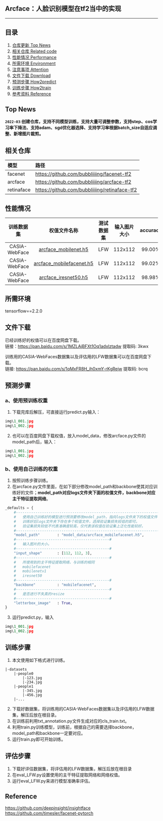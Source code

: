 ## Arcface：人脸识别模型在tf2当中的实现
---

## 目录
1. [仓库更新 Top News](#仓库更新)
2. [相关仓库 Related code](#相关仓库)
3. [性能情况 Performance](#性能情况)
4. [所需环境 Environment](#所需环境)
5. [注意事项 Attention](#注意事项)
6. [文件下载 Download](#文件下载)
7. [预测步骤 How2predict](#预测步骤)
8. [训练步骤 How2train](#训练步骤)
9. [参考资料 Reference](#Reference)

## Top News
**`2022-03`**:**创建仓库，支持不同模型训练，支持大量可调整参数，支持step、cos学习率下降法、支持adam、sgd优化器选择、支持学习率根据batch_size自适应调整、新增图片裁剪。**

## 相关仓库
| 模型 | 路径 |
| :----- | :----- |
facenet | https://github.com/bubbliiiing/facenet-tf2
arcface | https://github.com/bubbliiiing/arcface-tf2
retinaface | https://github.com/bubbliiiing/retinaface-tf2

## 性能情况
| 训练数据集 | 权值文件名称 | 测试数据集 | 输入图片大小 | accuracy | Validation rate |
| :-----: | :-----: | :------: | :------: | :------: | :------: |
| CASIA-WebFace | [arcface_mobilenet.h5](https://github.com/bubbliiiing/arcface-tf2/releases/download/v1.0/arcface_mobilenet.h5) | LFW | 112x112 | 99.00% |  0.95200+-0.02237 @ FAR=0.00100 |
| CASIA-WebFace | [arcface_mobilefacenet.h5](https://github.com/bubbliiiing/arcface-tf2/releases/download/v1.0/arcface_mobilefacenet.h5) | LFW | 112x112 | 99.02% | 0.96500+-0.01344 @ FAR=0.00133 |
| CASIA-WebFace | [arcface_iresnet50.h5](https://github.com/bubbliiiing/arcface-tf2/releases/download/v1.0/arcface_iresnet50.h5) | LFW | 112x112 | 98.98% | 0.92967+-0.01935 @ FAR=0.00133 |

## 所需环境
tensorflow==2.2.0

## 文件下载
已经训练好的权值可以在百度网盘下载。    
链接：https://pan.baidu.com/s/1MZLAjBFXt1Oq1adxlztadw 提取码: 3kwx 

训练用的CASIA-WebFaces数据集以及评估用的LFW数据集可以在百度网盘下载。    
链接: https://pan.baidu.com/s/1qMxFR8H_ih0xmY-rKgRejw 提取码: bcrq   

## 预测步骤
### a、使用预训练权重
1. 下载完库后解压，可直接运行predict.py输入：
```python
img\1_001.jpg
img\1_002.jpg
```  
2. 也可以在百度网盘下载权值，放入model_data，修改arcface.py文件的model_path后，输入：
```python
img\1_001.jpg
img\1_002.jpg
```  
### b、使用自己训练的权重
1. 按照训练步骤训练。  
2. 在arcface.py文件里面，在如下部分修改model_path和backbone使其对应训练好的文件；**model_path对应logs文件夹下面的权值文件，backbone对应主干特征提取网络**。  
```python
_defaults = {
    #--------------------------------------------------------------------------#
    #   使用自己训练好的模型进行预测要修改model_path，指向logs文件夹下的权值文件
    #   训练好后logs文件夹下存在多个权值文件，选择验证集损失较低的即可。
    #   验证集损失较低不代表准确度较高，仅代表该权值在验证集上泛化性能较好。
    #--------------------------------------------------------------------------#
    "model_path"        : "model_data/arcface_mobilefacenet.h5",
    #-------------------------------------------#
    #   输入图片的大小。
    #-------------------------------------------#
    "input_shape"       : [112, 112, 3],
    #-------------------------------------------#
    #   所使用到的主干特征提取网络，与训练的相同
    #   mobilefacenet
    #   mobilenetv1
    #   iresnet50
    #-------------------------------------------#
    "backbone"          : "mobilefacenet",
    #-------------------------------------------#
    #   是否进行不失真的resize
    #-------------------------------------------#
    "letterbox_image"   : True,
}
```
3. 运行predict.py，输入  
```python
img\1_001.jpg
img\1_002.jpg
```  

## 训练步骤
1. 本文使用如下格式进行训练。
```
|-datasets
    |-people0
        |-123.jpg
        |-234.jpg
    |-people1
        |-345.jpg
        |-456.jpg
    |-...
```  
2. 下载好数据集，将训练用的CASIA-WebFaces数据集以及评估用的LFW数据集，解压后放在根目录。
3. 在训练前利用txt_annotation.py文件生成对应的cls_train.txt。  
4. 利用train.py训练模型，训练前，根据自己的需要选择backbone，model_path和backbone一定要对应。
5. 运行train.py即可开始训练。

## 评估步骤
1. 下载好评估数据集，将评估用的LFW数据集，解压后放在根目录
2. 在eval_LFW.py设置使用的主干特征提取网络和网络权值。
3. 运行eval_LFW.py来进行模型准确率评估。

## Reference
https://github.com/deepinsight/insightface  
https://github.com/timesler/facenet-pytorch   

